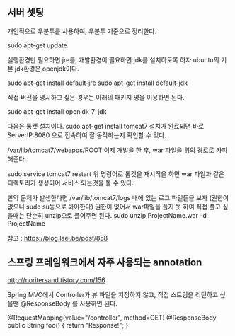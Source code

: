 ## 서버 셋팅
개인적으로 우분투를 사용하여, 우분투 기준으로 정리한다.

sudo apt-get update

실행환경만 필요하면 jre를, 개발환경이 필요하면 jdk를 설치하도록 하자
ubuntu의 기본 jdk환경은 openjdk이다.

sudo apt-get install default-jre
sudo apt-get install default-jdk

직접 버전을 명시하고 싶은 경우는 아래의 패키지 명을 이용하면 된다.

sudo apt-get install openjdk-7-jdk

다음은 톰캣 설치이다.
sudo apt-get install tomcat7
설치가 완료되면 바로 ServerIP:8080 으로 접속하여 잘 동작하는지 확인할 수 있다.

/var/lib/tomcat7/webapps/ROOT
이제 개발을 한 후, war 파일을 위의 경로로 카피해준다.

sudo service tomcat7 restart
위 명령어로 톰캣을 재시작을 하면 war 파일과 같은 디렉토리가 생성되어 서비스 되는것을 볼 수 있다.

만약 문제가 발생한다면 /var/lib/tomcat7/logs 내에 있는 로그 파일들을 보자 (권한이 없으니 sudo su등으로 봐야한다)
권한이 없어서 war파일을 풀지 못 하여 직접 풀고 싶을때는 단순히 unzip으로 풀어주면 된다.
sudo unzip ProjectName.war -d ProjectName 


참고 : https://blog.lael.be/post/858


## 스프링 프레임워크에서 자주 사용되는 annotation
http://noritersand.tistory.com/156

Spring MVC에서 Controller가 뷰 파일을 지정하지 않고, 직접 스트링을 리턴하고 싶을땐 
@ResponseBody 를 사용하면 된다. 

@RequestMapping(value="/controller", method=GET)
@ResponseBody
public String foo() {
    return "Response!";
}
